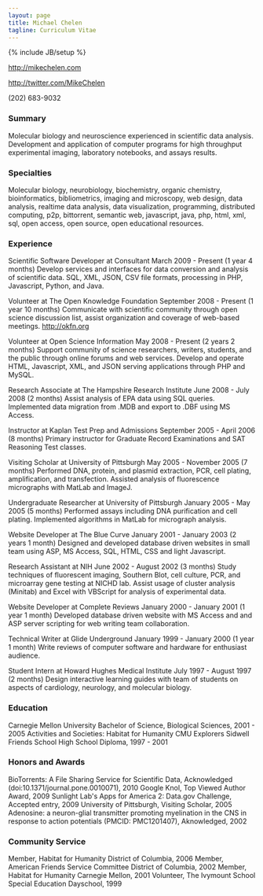 ```yaml
---
layout: page
title: Michael Chelen
tagline: Curriculum Vitae
---
```

{% include JB/setup %}


http://mikechelen.com

http://twitter.com/MikeChelen

(202) 683-9032

### Summary ###
Molecular biology and neuroscience experienced in scientific data analysis. Development and application of computer programs for high throughput experimental imaging, laboratory notebooks, and assays results.

### Specialties ###
Molecular biology, neurobiology, biochemistry, organic chemistry, bioinformatics, bibliometrics,
imaging and microscopy, web design, data analysis, realtime data analysis, data visualization,
programming, distributed computing, p2p, bittorrent, semantic web, javascript, java, php, html, xml,
sql, open access, open source, open educational resources.

### Experience ###
Scientific Software Developer at Consultant
March 2009 - Present (1 year 4 months)
  Develop services and interfaces for data conversion and analysis of scientific data. SQL, XML, JSON, CSV file formats, processing in PHP, Javascript, Python, and Java.

Volunteer at The Open Knowledge Foundation
September 2008 - Present (1 year 10 months)
  Communicate with scientific community through open science discussion list, assist organization and coverage of web-based meetings. http://okfn.org

Volunteer at Open Science Information
May 2008 - Present (2 years 2 months)
  Support community of science researchers, writers, students, and the public through online forums and web services. Develop and operate HTML, Javascript, XML, and JSON serving applications through PHP and MySQL.

Research Associate at The Hampshire Research Institute
June 2008 - July 2008 (2 months)
  Assist analysis of EPA data using SQL queries. Implemented data migration from .MDB and export to .DBF using MS Access.

Instructor at Kaplan Test Prep and Admissions
September 2005 - April 2006 (8 months)
  Primary instructor for Graduate Record Examinations and SAT Reasoning Test classes.
                                                                                               
Visiting Scholar at University of Pittsburgh
May 2005 - November 2005 (7 months)
  Performed DNA, protein, and plasmid extraction, PCR, cell plating, amplification, and transfection.
  Assisted analysis of fluorescence micrographs with MatLab and ImageJ.

Undergraduate Researcher at University of Pittsburgh
January 2005 - May 2005 (5 months)
  Performed assays including DNA purification and cell plating. Implemented algorithms in MatLab for micrograph analysis.

Website Developer at The Blue Curve
January 2001 - January 2003 (2 years 1 month)
  Designed and developed database driven websites in small team using ASP, MS Access, SQL, HTML, CSS and light Javascript.

Research Assistant at NIH
June 2002 - August 2002 (3 months)
  Study techniques of fluorescent imaging, Southern Blot, cell culture, PCR, and microarray gene testing at NICHD lab. Assist usage of cluster analysis (Minitab) and Excel with VBScript for analysis of experimental data.

Website Developer at Complete Reviews
January 2000 - January 2001 (1 year 1 month)
  Developed database driven website with MS Access and and ASP server scripting for web writing team collaboration.

Technical Writer at Glide Underground
January 1999 - January 2000 (1 year 1 month)
  Write reviews of computer software and hardware for enthusiast audience.

Student Intern at Howard Hughes Medical Institute
July 1997 - August 1997 (2 months)
  Design interactive learning guides with team of students on aspects of cardiology, neurology, and molecular biology.

### Education ###

Carnegie Mellon University
Bachelor of Science, Biological Sciences, 2001 - 2005
Activities and Societies: Habitat for Humanity
CMU Explorers
Sidwell Friends School
High School Diploma, 1997 - 2001
                                                     
### Honors and Awards ###
BioTorrents: A File Sharing Service for Scientific Data, Acknowledged (doi:10.1371/journal.pone.0010071), 2010
Google Knol, Top Viewed Author Award, 2009
Sunlight Lab's Apps for America 2: Data.gov Challenge, Accepted entry, 2009
University of Pittsburgh, Visiting Scholar, 2005
Adenosine: a neuron-glial transmitter promoting myelination in the CNS in response to action potentials (PMCID: PMC1201407), Aknowledged, 2002

### Community Service ###
Member, Habitat for Humanity District of Columbia, 2006
Member, American Friends Service Committee District of Columbia, 2002
Member, Habitat for Humanity Carnegie Mellon, 2001
Volunteer, The Ivymount School Special Education Dayschool, 1999



